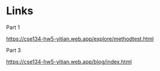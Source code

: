 # Links

Part 1

https://cse134-hw5-yitian.web.app/explore/methodtest.html


Part 3

https://cse134-hw5-yitian.web.app/blog/index.html